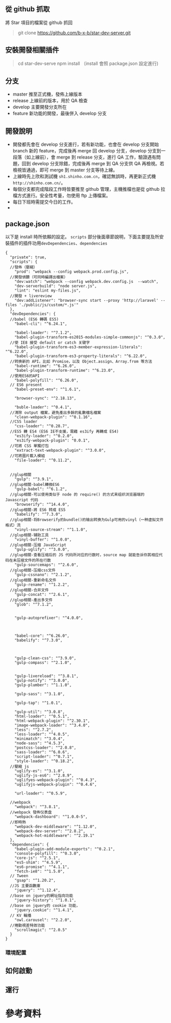 ## 從 github 抓取
將 Star 項目的檔案從 github 抓回
> git clone https://github.com/b-x-b/star-dev-server.git

## 安裝開發相關插件
> cd star-dev-serve
> npm install （install 會照 package.json 設定進行)

## 分支
- master 推至正式機，發佈上線版本
- release 上線前的版本，用於 QA 檢查
- develop 主要開發分支所在
- feature 新功能的開發，最後併入 develop 分支

## 開發說明
- 開發都先會在 develop 分支進行，若有新功能，也會在 develop 分支開始 branch 新的 feature，完成後再 merge 回 develop 分支，develop 分支到一段落（如上線前），會 merge 到 release 分支，進行 QA 工作，驗證遇有問題，回到 develop 分支除錯，完成後再 merge 到 QA 分支供 QA 再檢視。若檢視皆通過，即可 merge 到 master 分支等待上線。
- 上線時先上欣和測試機 `sh1.shinho.com.cn`，確認無誤時，再更新正式機`http://shinho.com.cn/`。
- 每個分支都完成階段工作時皆要推至 github 管理，主機推檔也是從 github 拉檔方式進行。安全性考量，勿使用 ftp 上傳檔案。
- 每日下班時需提交今日的工作。
- 

## package.json
以下是 install 時所依賴的設定。 `scripts` 部分後面章節說明，下面主要提及所安裝插件的插件功用`devDependencies`、`dependencies`

```
{
  "private": true,
  "scripts": {
  //發佈（壓縮）
    "prod": "webpack --config webpack.prod.config.js",
  //開發偵聽（可同時編譯出檔案）
    "dev:watch": "webpack --config webpack.dev.config.js  --watch",  
    "dev-serverbuild": "node server.js",
    "lint": "eslint my-files.js",
  //開發 + livereview
    "dev:addListener": "browser-sync start --proxy 'http://laravel' --files './public/js/custom/*.js'"  
  },
  "devDependencies": {
  //babel (ES6 轉碼 ES5)
    "babel-cli": "^6.24.1",
    
    "babel-loader": "^7.1.2",
    "babel-plugin-transform-es2015-modules-simple-commonjs": "^0.3.0",
  //使 IE8 接受 default or catch 关键字  
    "babel-plugin-transform-es3-member-expression-literals": "^6.22.0",
    "babel-plugin-transform-es3-property-literals": "^6.22.0",
  //转换新的 API，比如 Promise，以及 Object.assign、Array.from 等方法  
    "babel-runtime": "^6.26.0",
    "babel-plugin-transform-runtime": "^6.23.0",
  //使用ES6的API
    "babel-polyfill": "^6.26.0",
  // ES6 present  
    "babel-preset-env": "^1.6.1",

    "browser-sync": "^2.18.13",

    "buble-loader": "^0.4.1",
  //清除 output 檔案，避免產出多餘的亂數檔名檔案  
    "clean-webpack-plugin": "^0.1.16",
  //CSS loader  
    "css-loader": "^0.28.7",
  //ES5 轉 ES4 (ES6 IE不支援，需藉 es3ify 再轉成 ES4)
    "es3ify-loader": "^0.2.0",
    "es3ify-webpack-plugin": "0.0.1",
  //可將 CSS 單獨打包  
    "extract-text-webpack-plugin": "^3.0.0",
  //可將圖片載入模組  
    "file-loader": "^0.11.2",
    
    
  //glup相關
    "gulp": "^3.9.1",
  //glup相關-babel轉換ES6   
    "gulp-babel": "^6.1.2",
  //glup相關-可以使用类似于 node 的 require() 的方式来组织浏览器端的 Javascript 代码
    "browserify": "^14.4.0",
  //glup相關-將 ES6 转成 ES5  
    "babelify": "^7.3.0",
  //glup相關-将Browserify的bundle()的输出转换为Gulp可用的vinyl（一种虚拟文件格式）流 
    "vinyl-source-stream": "^1.1.0",
  //glup相關-辅助工具
    "vinyl-buffer": "^1.0.0",
  //glup相關-压缩 JavaScript
    "gulp-uglify": "^3.0.0",
  //glup相關-查看压缩后的 JS 代码所对应的行数时，source map 就能告诉你其相应代码在未压缩文件的所在行数
    "gulp-sourcemaps": "^2.6.0",
  //glup相關-压缩css文件
    "gulp-cssnano": "^2.1.2",
  //glup相關-重新命名文件
    "gulp-rename": "^1.2.2",
  //glup相關-合并文件
    "gulp-concat": "^2.6.1",
  //glup相關-產出多文件
    "glob": "^7.1.2",
    
    
    "gulp-autoprefixer": "^4.0.0",
  
 

    "babel-core": "^6.26.0",
    "babelify": "^7.3.0",
   
    
    
    "gulp-clean-css": "^3.9.0",
    "gulp-compass": "^2.1.0",
    
    
    "gulp-livereload": "^3.8.1",
    "gulp-notify": "^3.0.0",
    "gulp-plumber": "^1.1.0",
    
    "gulp-sass": "^3.1.0",
    
    "gulp-tap": "^1.0.1",
    
    "gulp-util": "^3.0.8",
    "html-loader": "^0.5.1",
    "html-webpack-plugin": "^2.30.1",
    "image-webpack-loader": "^3.4.0",
    "less": "^2.7.2",
    "less-loader": "^4.0.5",
    "minimatch": "^3.0.4",
    "node-sass": "^4.5.3",
    "postcss-loader": "^2.0.8",
    "sass-loader": "^6.0.6",
    "script-loader": "^0.7.1",
    "style-loader": "^0.18.2",
  //壓縮 js
    "uglify-es": "^3.1.0",
    "uglify-js-es6": "^2.8.9",
    "uglifyes-webpack-plugin": "^0.4.3",
    "uglifyjs-webpack-plugin": "^0.4.6",
    
    "url-loader": "^0.5.9",

  //webpack 
    "webpack": "^3.8.1",
  //webpack 發佈仪表盘  
    "webpack-dashboard": "^1.0.0-5",
  //即時熱  
    "webpack-dev-middleware": "^1.12.0",
    "webpack-dev-server": "^2.8.2",
    "webpack-hot-middleware": "^2.19.1"
  },
  "dependencies": {
    "babel-plugin-add-module-exports": "^0.2.1",
    "console-polyfill": "^0.3.0",
    "core-js": "^2.5.1",
    "es5-shim": "^4.5.9",
    "es6-promise": "^4.1.1",
    "fetch-ie8": "^1.5.0",
  // Tween  
    "gsap": "^1.20.2",
  //JS 主要函數庫
    "jquery": "^1.12.4",
  //base on jquery的網址指向功能
    "jquery-history": "^1.0.1",
  //base on jquery的 cookie 功能，
    "jquery.cookie": "^1.4.1",
  // KV 輪播  
    "owl.carousel": "^2.2.0",
  //捲動視差特效功能  
    "scrollmagic": "^2.0.5"
  }
}

```


### 環境配置

## 如何啟動

## 運行





# 參考資料

